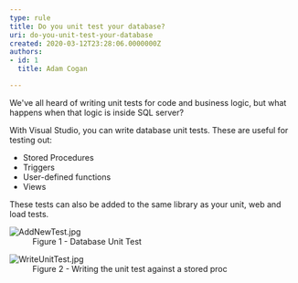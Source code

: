 ```yaml
---
type: rule
title: Do you unit test your database?
uri: do-you-unit-test-your-database
created: 2020-03-12T23:28:06.0000000Z
authors:
- id: 1
  title: Adam Cogan

---
```




<span class='intro'> <p class="ssw15-rteElement-P">We've all heard of writing unit tests for code and business logic, but what happens when that logic is inside SQL server?​​<br></p><p class="ssw15-rteElement-P">With Visual Studio, you can write database unit tests. These are useful for testing out&#58;​<br></p><ul><li>Stored Procedures</li><li>Triggers</li><li>User-defined functions</li><li>Views​<br></li></ul><div>These tests can also be added to the same library as your unit, web and load tests.<br></div> </span>

<dl class="image"><dt>​<img src="./AddNewTest.jpg" alt="AddNewTest.jpg" /></dt><dd>Figure 1 - Database Unit Test</dd></dl><dl class="image"><dt><img src="./WriteUnitTest.jpg" alt="WriteUnitTest.jpg" /></dt><dd>Figure 2 - Writing the unit test against a stored proc​<br></dd></dl>


